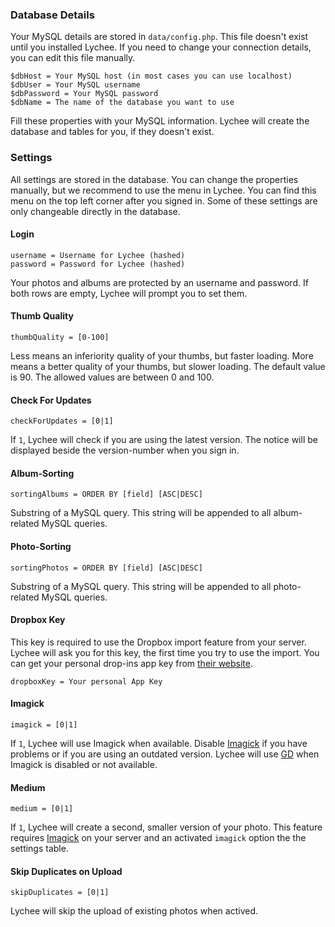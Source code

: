 ### Database Details

Your MySQL details are stored in `data/config.php`. This file doesn't exist until you installed Lychee. If you need to change your connection details, you can edit this file manually.



	$dbHost = Your MySQL host (in most cases you can use localhost)
	$dbUser = Your MySQL username
	$dbPassword = Your MySQL password
	$dbName = The name of the database you want to use

Fill these properties with your MySQL information. Lychee will create the database and tables for you, if they doesn't exist.

### Settings

All settings are stored in the database. You can change the properties manually, but we recommend to use the menu in Lychee. You can find this menu on the top left corner after you signed in. Some of these settings are only changeable directly in the database.

#### Login

	username = Username for Lychee (hashed)
	password = Password for Lychee (hashed)

Your photos and albums are protected by an username and password. If both rows are empty, Lychee will prompt you to set them.

#### Thumb Quality

	thumbQuality = [0-100]

Less means an inferiority quality of your thumbs, but faster loading. More means a better quality of your thumbs, but slower loading. The default value is 90. The allowed values are between 0 and 100.

#### Check For Updates

	checkForUpdates = [0|1]

If `1`, Lychee will check if you are using the latest version. The notice will be displayed beside the version-number when you sign in.

#### Album-Sorting

	sortingAlbums = ORDER BY [field] [ASC|DESC]

Substring of a MySQL query. This string will be appended to all album-related MySQL queries.

#### Photo-Sorting

	sortingPhotos = ORDER BY [field] [ASC|DESC]

Substring of a MySQL query. This string will be appended to all photo-related MySQL queries.

#### Dropbox Key

This key is required to use the Dropbox import feature from your server. Lychee will ask you for this key, the first time you try to use the import. You can get your personal drop-ins app key from [their website](https://www.dropbox.com/developers/apps/create).

	dropboxKey = Your personal App Key

#### Imagick

	imagick = [0|1]

If `1`, Lychee will use Imagick when available. Disable [Imagick](http://www.imagemagick.org) if you have problems or if you are using an outdated version. Lychee will use [GD](http://php.net/manual/en/book.image.php) when Imagick is disabled or not available.

#### Medium

	medium = [0|1]

If `1`, Lychee will create a second, smaller version of your photo. This feature requires [Imagick](http://www.imagemagick.org) on your server and an activated `imagick` option the the settings table.

#### Skip Duplicates on Upload

	skipDuplicates = [0|1]

Lychee will skip the upload of existing photos when actived.